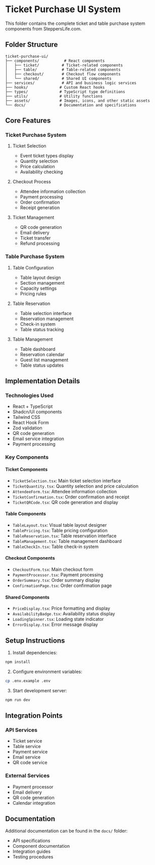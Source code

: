 # Ticket Purchase UI System

This folder contains the complete ticket and table purchase system components from SteppersLife.com.

## Folder Structure

```
ticket-purchase-ui/
├── components/           # React components
│   ├── ticket/          # Ticket-related components
│   ├── table/           # Table-related components
│   ├── checkout/        # Checkout flow components
│   └── shared/          # Shared UI components
├── services/            # API and business logic services
├── hooks/              # Custom React hooks
├── types/              # TypeScript type definitions
├── utils/              # Utility functions
├── assets/             # Images, icons, and other static assets
└── docs/               # Documentation and specifications
```

## Core Features

### Ticket Purchase System
1. Ticket Selection
   - Event ticket types display
   - Quantity selection
   - Price calculation
   - Availability checking

2. Checkout Process
   - Attendee information collection
   - Payment processing
   - Order confirmation
   - Receipt generation

3. Ticket Management
   - QR code generation
   - Email delivery
   - Ticket transfer
   - Refund processing

### Table Purchase System
1. Table Configuration
   - Table layout design
   - Section management
   - Capacity settings
   - Pricing rules

2. Table Reservation
   - Table selection interface
   - Reservation management
   - Check-in system
   - Table status tracking

3. Table Management
   - Table dashboard
   - Reservation calendar
   - Guest list management
   - Table status updates

## Implementation Details

### Technologies Used
- React + TypeScript
- Shadcn/UI components
- Tailwind CSS
- React Hook Form
- Zod validation
- QR code generation
- Email service integration
- Payment processing

### Key Components

#### Ticket Components
- `TicketSelection.tsx`: Main ticket selection interface
- `TicketQuantity.tsx`: Quantity selection and price calculation
- `AttendeeForm.tsx`: Attendee information collection
- `TicketConfirmation.tsx`: Order confirmation and receipt
- `TicketQRCode.tsx`: QR code generation and display

#### Table Components
- `TableLayout.tsx`: Visual table layout designer
- `TablePricing.tsx`: Table pricing configuration
- `TableReservation.tsx`: Table reservation interface
- `TableManagement.tsx`: Table management dashboard
- `TableCheckIn.tsx`: Table check-in system

#### Checkout Components
- `CheckoutForm.tsx`: Main checkout form
- `PaymentProcessor.tsx`: Payment processing
- `OrderSummary.tsx`: Order summary display
- `ConfirmationPage.tsx`: Order confirmation page

#### Shared Components
- `PriceDisplay.tsx`: Price formatting and display
- `AvailabilityBadge.tsx`: Availability status display
- `LoadingSpinner.tsx`: Loading state indicator
- `ErrorDisplay.tsx`: Error message display

## Setup Instructions

1. Install dependencies:
```bash
npm install
```

2. Configure environment variables:
```bash
cp .env.example .env
```

3. Start development server:
```bash
npm run dev
```

## Integration Points

### API Services
- Ticket service
- Table service
- Payment service
- Email service
- QR code service

### External Services
- Payment processor
- Email delivery
- QR code generation
- Calendar integration

## Documentation

Additional documentation can be found in the `docs/` folder:
- API specifications
- Component documentation
- Integration guides
- Testing procedures 